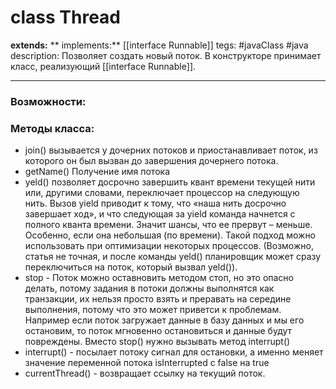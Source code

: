 # class Thread

**extends:** 
** implements:** [[interface Runnable]]
tegs: #javaClass #java
description: Позволяет создать новый поток. В конструкторе принимает класс, реализующий [[interface Runnable]].

---

### Возможности:

### Методы класса:
- join() вызывается у дочерних потоков и приостанавливает поток, из которого он был вызван до завершения дочернего потока.
- getName() Получение имя потока
- yeld() позволяет досрочно завершить квант времени текущей нити или, другими словами, переключает процессор на следующую нить. Вызов yield приводит к тому, что «наша нить досрочно завершает ход», и что следующая за yield команда начнется с полного кванта времени. Значит шансы, что ее прервут – меньше. Особенно, если она небольшая (по времени). Такой подход можно использовать при оптимизации некоторых процессов. (Возможно, статья не точная, и после команды yeld() планировщик может сразу переключиться на поток, который вызвал yeld()).
- stop - Поток можно оставновить методом стоп, но это опасно делать, потому задания в потоки должны выполнятся как транзакции, их нельзя просто взять и преравать на середине выполнения, потому что это может приветси к проблемам. Например если поток загружает данные в базу данных и мы его остановим, то поток мгновенно остановиться и данные будут повреждены. Вместо stop() нужно вызывать метод interrupt()
- interrupt() - посылает потоку сигнал для остановки, а именно меняет значение переменной потока isInterrupted с false на true
- currentThread() - возвращает ссылку на текущий поток.
